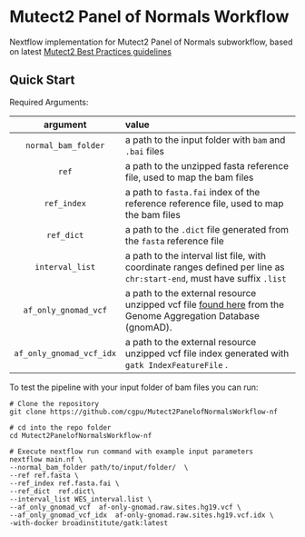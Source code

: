# Mutect2 Panel of Normals Workflow
Nextflow implementation for Mutect2 Panel of Normals subworkflow, based on latest [Mutect2 Best Practices guidelines](https://software.broadinstitute.org/gatk/documentation/article?id=24057)


## Quick Start

Required Arguments:

| argument       | value | 
|:--------------:|:-----| 
| `normal_bam_folder` | a path to the input folder with `bam` and `.bai` files| 
| `ref`   | a path to the unzipped fasta reference file, used to map the bam files|
| `ref_index`   | a path to `fasta.fai` index of the reference reference file, used to map the bam files|
| `ref_dict`| a path to the `.dict` file generated from the `fasta` reference file|
| `interval_list`| a path to the interval list file, with coordinate ranges defined per line as `chr:start-end`, must have suffix `.list`|
| `af_only_gnomad_vcf`| a path to the external resource unzipped vcf file [found here](http://bioinfo5pilm46.mit.edu/software/GATK/resources/) from the Genome Aggregation Database (gnomAD).|
| `af_only_gnomad_vcf_idx`| a path to the external resource unzipped vcf file index generated with `gatk IndexFeatureFile` .|
  
To test the pipeline with your input folder of bam files you can run:

```nextflow
# Clone the repository
git clone https://github.com/cgpu/Mutect2PanelofNormalsWorkflow-nf

# cd into the repo folder 
cd Mutect2PanelofNormalsWorkflow-nf

# Execute nextflow run command with example input parameters
nextflow main.nf \ 
--normal_bam_folder path/to/input/folder/  \ 
--ref ref.fasta \ 
--ref_index ref.fasta.fai \ 
--ref_dict  ref.dict\ 
--interval_list WES_interval.list \ 
--af_only_gnomad_vcf  af-only-gnomad.raw.sites.hg19.vcf \ 
--af_only_gnomad_vcf_idx  af-only-gnomad.raw.sites.hg19.vcf.idx \ 
-with-docker broadinstitute/gatk:latest
```

